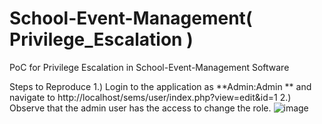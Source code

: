 # School-Event-Management( Privilege_Escalation )
PoC for Privilege Escalation in School-Event-Management Software

Steps to Reproduce
1.) Login to the application as **Admin:Admin ** and navigate to http://localhost/sems/user/index.php?view=edit&id=1
2.) Observe that the admin user has the access to change the role.
![image](https://github.com/laveshpashte14/School-event-Management-Privilege_Escalation-/assets/106723835/bda48808-b575-437b-a8c3-c3bc50988631)
